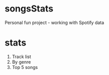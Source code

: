 # songsStats
Personal fun project - working with Spotify data

# stats
1. Track list
2. By genre
3. Top 5 songs